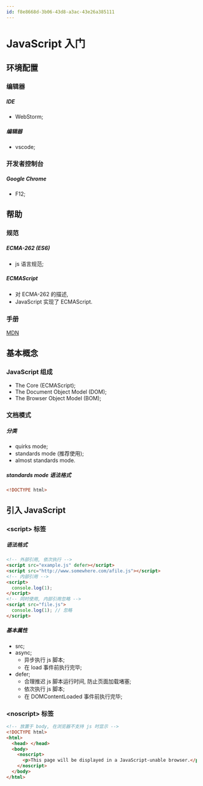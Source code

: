 ```yaml
---
id: f8e8668d-3b06-43d8-a3ac-43e26a385111
---
```


# JavaScript 入门

## 环境配置

### 编辑器

##### IDE

- WebStorm;

##### 编辑器

- vscode;

### 开发者控制台

##### Google Chrome

- F12;

## 帮助

### 规范

##### ECMA-262 (ES6)

- js 语言规范;

##### ECMAScript

- 对 ECMA-262 的描述,
- JavaScript 实现了 ECMAScript.

### 手册

[MDN](https://developer.mozilla.org/en-US/docs/Web/JavaScript/Reference)

## 基本概念

### JavaScript 组成

- The Core (ECMAScript);
- The Document Object Model (DOM);
- The Browser Object Model (BOM);

### 文档模式

##### 分类

- quirks mode;
- standards mode (推荐使用);
- almost standards mode.

##### standards mode 语法格式

```html
<!DOCTYPE html>
```

## 引入 JavaScript

### \<script\> 标签

##### 语法格式

```html
<!-- 外部引用, 依次执行 -->
<script src="example.js" defer></script>
<script src="http://www.somewhere.com/afile.js"></script>
<!-- 内部引用 -->
<script>
  console.log(1);
</script>
<!-- 同时使用, 内部引用忽略 -->
<script src="file.js">
  console.log(1); // 忽略
</script>
```

##### 基本属性

- src;
- async;
  - 异步执行 js 脚本;
  - 在 load 事件前执行完毕;
- defer;
  - 合理推迟 js 脚本运行时间, 防止页面加载堵塞;
  - 依次执行 js 脚本;
  - 在 DOMContentLoaded 事件前执行完毕;

### \<noscript\> 标签

```html
<!-- 放置于 body, 在浏览器不支持 js 时显示 -->
<!DOCTYPE html>
<html>
  <head> </head>
  <body>
    <noscript>
      <p>This page will be displayed in a JavaScript-unable browser.</p>
    </noscript>
  </body>
</html>
```
